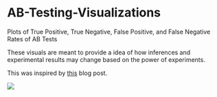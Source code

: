 # AB-Testing-Visualizations
Plots of True Positive, True Negative, False Positive, and False Negative Rates of AB Tests

These visuals are meant to provide a idea of how inferences and experimental results may change based on the power of experiments.

This was inspired by [this](https://lucklab.ucdavis.edu/blog/2018/4/19/why-i-lost-faith-in-p-values) blog post.

![](https://i.imgur.com/oPjw0uq.png)
